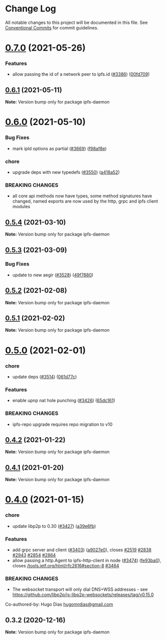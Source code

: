# Change Log

All notable changes to this project will be documented in this file.
See [Conventional Commits](https://conventionalcommits.org) for commit guidelines.

# [0.7.0](https://github.com/ipfs/js-ipfs/compare/ipfs-daemon@0.6.1...ipfs-daemon@0.7.0) (2021-05-26)


### Features

* allow passing the id of a network peer to ipfs.id ([#3386](https://github.com/ipfs/js-ipfs/issues/3386)) ([00fd709](https://github.com/ipfs/js-ipfs/commit/00fd709a7b71e7cf354ea452ebce460dd7375d34))





## [0.6.1](https://github.com/ipfs/js-ipfs/compare/ipfs-daemon@0.6.0...ipfs-daemon@0.6.1) (2021-05-11)

**Note:** Version bump only for package ipfs-daemon





# [0.6.0](https://github.com/ipfs/js-ipfs/compare/ipfs-daemon@0.5.4...ipfs-daemon@0.6.0) (2021-05-10)


### Bug Fixes

* mark ipld options as partial ([#3669](https://github.com/ipfs/js-ipfs/issues/3669)) ([f98af8e](https://github.com/ipfs/js-ipfs/commit/f98af8ed24784929898bb5d33a64dc442c77074d))


### chore

* upgrade deps with new typedefs ([#3550](https://github.com/ipfs/js-ipfs/issues/3550)) ([a418a52](https://github.com/ipfs/js-ipfs/commit/a418a521574c878d7aabd0ad2fd8d516908a3756))


### BREAKING CHANGES

* all core api methods now have types, some method signatures have changed, named exports are now used by the http, grpc and ipfs client modules





## [0.5.4](https://github.com/ipfs/js-ipfs/compare/ipfs-daemon@0.5.3...ipfs-daemon@0.5.4) (2021-03-10)

**Note:** Version bump only for package ipfs-daemon





## [0.5.3](https://github.com/ipfs/js-ipfs/compare/ipfs-daemon@0.5.2...ipfs-daemon@0.5.3) (2021-03-09)


### Bug Fixes

* update to new aegir ([#3528](https://github.com/ipfs/js-ipfs/issues/3528)) ([49f7880](https://github.com/ipfs/js-ipfs/commit/49f78807d7e26483bd926b45cc7e0f797d77e41b))





## [0.5.2](https://github.com/ipfs/js-ipfs/compare/ipfs-daemon@0.5.1...ipfs-daemon@0.5.2) (2021-02-08)

**Note:** Version bump only for package ipfs-daemon





## [0.5.1](https://github.com/ipfs/js-ipfs/compare/ipfs-daemon@0.5.0...ipfs-daemon@0.5.1) (2021-02-02)

**Note:** Version bump only for package ipfs-daemon





# [0.5.0](https://github.com/ipfs/js-ipfs/compare/ipfs-daemon@0.4.2...ipfs-daemon@0.5.0) (2021-02-01)


### chore

* update deps ([#3514](https://github.com/ipfs/js-ipfs/issues/3514)) ([061d77c](https://github.com/ipfs/js-ipfs/commit/061d77cc03f40af5a3bc3590481e1e5836e7f0d8))


### Features

* enable upnp nat hole punching ([#3426](https://github.com/ipfs/js-ipfs/issues/3426)) ([65dc161](https://github.com/ipfs/js-ipfs/commit/65dc161feebe154b4a2d1472940dc9e70fbb817f))


### BREAKING CHANGES

* ipfs-repo upgrade requires repo migration to v10





## [0.4.2](https://github.com/ipfs/js-ipfs/compare/ipfs-daemon@0.4.1...ipfs-daemon@0.4.2) (2021-01-22)

**Note:** Version bump only for package ipfs-daemon





## [0.4.1](https://github.com/ipfs/js-ipfs/compare/ipfs-daemon@0.4.0...ipfs-daemon@0.4.1) (2021-01-20)

**Note:** Version bump only for package ipfs-daemon





# [0.4.0](https://github.com/ipfs/js-ipfs/compare/ipfs-daemon@0.3.2...ipfs-daemon@0.4.0) (2021-01-15)


### chore

* update libp2p to 0.30 ([#3427](https://github.com/ipfs/js-ipfs/issues/3427)) ([a39e6fb](https://github.com/ipfs/js-ipfs/commit/a39e6fb372bf9e7782462b6a4b7530a3f8c9b3f1))


### Features

* add grpc server and client ([#3403](https://github.com/ipfs/js-ipfs/issues/3403)) ([a9027e0](https://github.com/ipfs/js-ipfs/commit/a9027e0ec0cea9a4f34b4f2f52e09abb35237384)), closes [#2519](https://github.com/ipfs/js-ipfs/issues/2519) [#2838](https://github.com/ipfs/js-ipfs/issues/2838) [#2943](https://github.com/ipfs/js-ipfs/issues/2943) [#2854](https://github.com/ipfs/js-ipfs/issues/2854) [#2864](https://github.com/ipfs/js-ipfs/issues/2864)
* allow passing a http.Agent to ipfs-http-client in node ([#3474](https://github.com/ipfs/js-ipfs/issues/3474)) ([fe93ba0](https://github.com/ipfs/js-ipfs/commit/fe93ba01a0c62cead7cc4e0023de2d2a00adbc02)), closes [/tools.ietf.org/html/rfc2616#section-8](https://github.com//tools.ietf.org/html/rfc2616/issues/section-8) [#3464](https://github.com/ipfs/js-ipfs/issues/3464)


### BREAKING CHANGES

* The websocket transport will only dial DNS+WSS addresses - see https://github.com/libp2p/js-libp2p-websockets/releases/tag/v0.15.0

Co-authored-by: Hugo Dias <hugomrdias@gmail.com>





## 0.3.2 (2020-12-16)

**Note:** Version bump only for package ipfs-daemon
